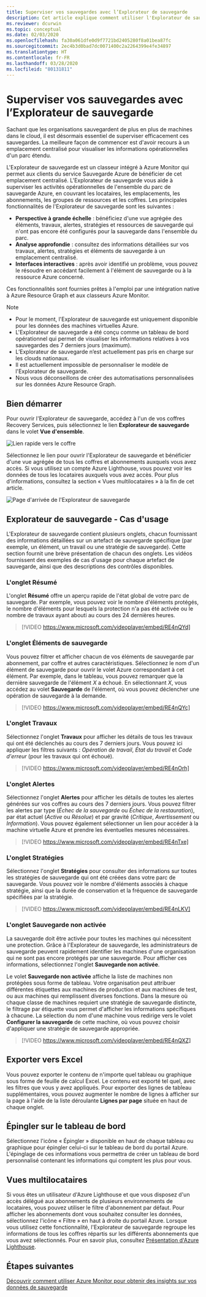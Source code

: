 ```yaml
---
title: Superviser vos sauvegardes avec l’Explorateur de sauvegarde
description: Cet article explique comment utiliser l'Explorateur de sauvegarde pour superviser les sauvegardes en temps réel dans l'ensemble des coffres, abonnements, régions et locataires.
ms.reviewer: dcurwin
ms.topic: conceptual
ms.date: 02/03/2020
ms.openlocfilehash: fa30a061dfe0d9f7721bd2405280f8a01bea87fc
ms.sourcegitcommit: 2ec4b3d0bad7dc0071400c2a2264399e4fe34897
ms.translationtype: HT
ms.contentlocale: fr-FR
ms.lasthandoff: 03/28/2020
ms.locfileid: "80131811"
---
```

# <a name="monitor-your-backups-with-backup-explorer"></a>Superviser vos sauvegardes avec l’Explorateur de sauvegarde

Sachant que les organisations sauvegardent de plus en plus de machines dans le cloud, il est désormais essentiel de superviser efficacement ces sauvegardes. La meilleure façon de commencer est d'avoir recours à un emplacement centralisé pour visualiser les informations opérationnelles d'un parc étendu.

L'Explorateur de sauvegarde est un classeur intégré à Azure Monitor qui permet aux clients du service Sauvegarde Azure de bénéficier de cet emplacement centralisé. L'Explorateur de sauvegarde vous aide à superviser les activités opérationnelles de l'ensemble du parc de sauvegarde Azure, en couvrant les locataires, les emplacements, les abonnements, les groupes de ressources et les coffres. Les principales fonctionnalités de l'Explorateur de sauvegarde sont les suivantes :

* **Perspective à grande échelle** : bénéficiez d'une vue agrégée des éléments, travaux, alertes, stratégies et ressources de sauvegarde qui n'ont pas encore été configurés pour la sauvegarde dans l'ensemble du parc. 
* **Analyse approfondie** : consultez des informations détaillées sur vos travaux, alertes, stratégies et éléments de sauvegarde à un emplacement centralisé.
* **Interfaces interactives** : après avoir identifié un problème, vous pouvez le résoudre en accédant facilement à l'élément de sauvegarde ou à la ressource Azure concerné.

Ces fonctionnalités sont fournies prêtes à l'emploi par une intégration native à Azure Resource Graph et aux classeurs Azure Monitor.

> [!NOTE]
> * Pour le moment, l'Explorateur de sauvegarde est uniquement disponible pour les données des machines virtuelles Azure.
> * L'Explorateur de sauvegarde a été conçu comme un tableau de bord opérationnel qui permet de visualiser les informations relatives à vos sauvegardes des 7 derniers jours (maximum).
> * L’Explorateur de sauvegarde n’est actuellement pas pris en charge sur les clouds nationaux.
> * Il est actuellement impossible de personnaliser le modèle de l'Explorateur de sauvegarde. 
> * Nous vous déconseillons de créer des automatisations personnalisées sur les données Azure Resource Graph.

## <a name="get-started"></a>Bien démarrer

Pour ouvrir l'Explorateur de sauvegarde, accédez à l'un de vos coffres Recovery Services, puis sélectionnez le lien **Explorateur de sauvegarde** dans le volet **Vue d'ensemble**.

![Lien rapide vers le coffre](media/backup-azure-monitor-with-backup-explorer/vault-quick-link.png)

Sélectionnez le lien pour ouvrir l'Explorateur de sauvegarde et bénéficier d'une vue agrégée de tous les coffres et abonnements auxquels vous avez accès. Si vous utilisez un compte Azure Lighthouse, vous pouvez voir les données de tous les locataires auxquels vous avez accès. Pour plus d'informations, consultez la section « Vues multilocataires » à la fin de cet article.

![Page d'arrivée de l'Explorateur de sauvegarde](media/backup-azure-monitor-with-backup-explorer/explorer-landing-page.png)

## <a name="backup-explorer-use-cases"></a>Explorateur de sauvegarde - Cas d'usage

L'Explorateur de sauvegarde contient plusieurs onglets, chacun fournissant des informations détaillées sur un artefact de sauvegarde spécifique (par exemple, un élément, un travail ou une stratégie de sauvegarde). Cette section fournit une brève présentation de chacun des onglets. Les vidéos fournissent des exemples de cas d'usage pour chaque artefact de sauvegarde, ainsi que des descriptions des contrôles disponibles.

### <a name="the-summary-tab"></a>L'onglet Résumé

L'onglet **Résumé** offre un aperçu rapide de l'état global de votre parc de sauvegarde. Par exemple, vous pouvez voir le nombre d'éléments protégés, le nombre d'éléments pour lesquels la protection n'a pas été activée ou le nombre de travaux ayant abouti au cours des 24 dernières heures.


> [!VIDEO https://www.microsoft.com/videoplayer/embed/RE4nQYd]

### <a name="the-backup-items-tab"></a>L'onglet Éléments de sauvegarde

Vous pouvez filtrer et afficher chacun de vos éléments de sauvegarde par abonnement, par coffre et autres caractéristiques. Sélectionnez le nom d'un élément de sauvegarde pour ouvrir le volet Azure correspondant à cet élément. Par exemple, dans le tableau, vous pouvez remarquer que la dernière sauvegarde de l'élément *X* a échoué. En sélectionnant *X*, vous accédez au volet **Sauvegarde** de l'élément, où vous pouvez déclencher une opération de sauvegarde à la demande.


> [!VIDEO https://www.microsoft.com/videoplayer/embed/RE4nQYc]

### <a name="the-jobs-tab"></a>L'onglet Travaux

Sélectionnez l'onglet **Travaux** pour afficher les détails de tous les travaux qui ont été déclenchés au cours des 7 derniers jours. Vous pouvez ici appliquer les filtres suivants : *Opération de travail*, *État du travail* et *Code d'erreur* (pour les travaux qui ont échoué).


> [!VIDEO https://www.microsoft.com/videoplayer/embed/RE4nOrh]

### <a name="the-alerts-tab"></a>L'onglet Alertes

Sélectionnez l'onglet **Alertes** pour afficher les détails de toutes les alertes générées sur vos coffres au cours des 7 derniers jours. Vous pouvez filtrer les alertes par type (*Échec de la sauvegarde* ou *Échec de la restauration*), par état actuel (*Active* ou *Résolue*) et par gravité (*Critique*, *Avertissement* ou *Information*). Vous pouvez également sélectionner un lien pour accéder à la machine virtuelle Azure et prendre les éventuelles mesures nécessaires.


> [!VIDEO https://www.microsoft.com/videoplayer/embed/RE4nTxe]

### <a name="the-policies-tab"></a>L'onglet Stratégies

Sélectionnez l'onglet **Stratégies** pour consulter des informations sur toutes les stratégies de sauvegarde qui ont été créées dans votre parc de sauvegarde. Vous pouvez voir le nombre d'éléments associés à chaque stratégie, ainsi que la durée de conservation et la fréquence de sauvegarde spécifiées par la stratégie.


> [!VIDEO https://www.microsoft.com/videoplayer/embed/RE4nLKV]

### <a name="the-backup-not-enabled-tab"></a>L'onglet Sauvegarde non activée

La sauvegarde doit être activée pour toutes les machines qui nécessitent une protection. Grâce à l'Explorateur de sauvegarde, les administrateurs de sauvegarde peuvent rapidement identifier les machines d'une organisation qui ne sont pas encore protégés par une sauvegarde. Pour afficher ces informations, sélectionnez l'onglet **Sauvegarde non activée**.

Le volet **Sauvegarde non activée** affiche la liste de machines non protégées sous forme de tableau. Votre organisation peut attribuer différentes étiquettes aux machines de production et aux machines de test, ou aux machines qui remplissent diverses fonctions. Dans la mesure où chaque classe de machines requiert une stratégie de sauvegarde distincte, le filtrage par étiquette vous permet d'afficher les informations spécifiques à chacune. La sélection du nom d'une machine vous redirige vers le volet **Configurer la sauvegarde** de cette machine, où vous pouvez choisir d'appliquer une stratégie de sauvegarde appropriée.


> [!VIDEO https://www.microsoft.com/videoplayer/embed/RE4nQXZ]

## <a name="export-to-excel"></a>Exporter vers Excel

Vous pouvez exporter le contenu de n'importe quel tableau ou graphique sous forme de feuille de calcul Excel. Le contenu est exporté tel quel, avec les filtres que vous y avez appliqués. Pour exporter des lignes de tableau supplémentaires, vous pouvez augmenter le nombre de lignes à afficher sur la page à l'aide de la liste déroulante **Lignes par page** située en haut de chaque onglet.

## <a name="pin-to-the-dashboard"></a>Épingler sur le tableau de bord

Sélectionnez l'icône « Épingler » disponible en haut de chaque tableau ou graphique pour épingler celui-ci sur le tableau de bord du portail Azure. L'épinglage de ces informations vous permettra de créer un tableau de bord personnalisé contenant les informations qui comptent les plus pour vous.

## <a name="cross-tenant-views"></a>Vues multilocataires

Si vous êtes un utilisateur d'Azure Lighthouse et que vous disposez d'un accès délégué aux abonnements de plusieurs environnements de locataires, vous pouvez utiliser le filtre d'abonnement par défaut. Pour afficher les abonnements dont vous souhaitez consulter les données, sélectionnez l'icône « Filtre » en haut à droite du portail Azure. Lorsque vous utilisez cette fonctionnalité, l'Explorateur de sauvegarde regroupe les informations de tous les coffres répartis sur les différents abonnements que vous avez sélectionnés. Pour en savoir plus, consultez [Présentation d'Azure Lighthouse](https://docs.microsoft.com/azure/lighthouse/overview).

## <a name="next-steps"></a>Étapes suivantes

[Découvrir comment utiliser Azure Monitor pour obtenir des insights sur vos données de sauvegarde](https://docs.microsoft.com/azure/backup/backup-azure-monitoring-use-azuremonitor)
